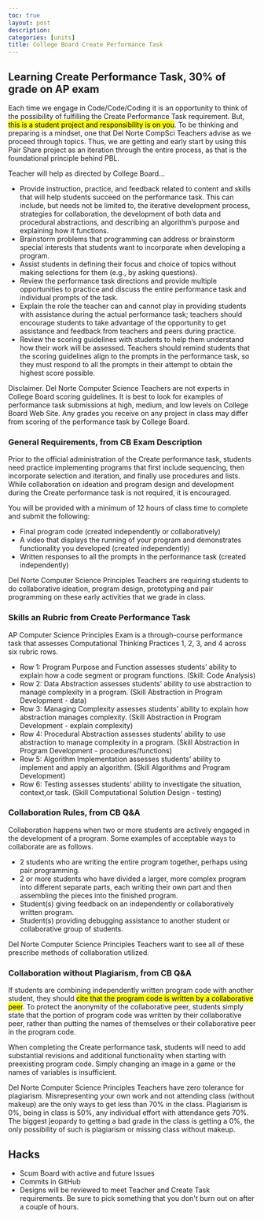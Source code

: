 ```yaml
---
toc: true
layout: post
description: 
categories: [units]
title: College Board Create Performance Task
---
```


## Learning Create Performance Task, 30% of grade on AP exam
Each time we engage in Code/Code/Coding it is an opportunity to think of the possibility of fulfilling the Create Performance Task requirement.  But, <mark>this is a student project and responsibility is on you</mark>.   To be thinking and preparing is a mindset, one that Del Norte CompSci Teachers advise as we proceed through topics.  Thus, we are getting and early start by using this Pair Share project as an iteration through the entire process, as that is the foundational principle behind PBL.  

Teacher will help as directed by College Board...

- Provide instruction, practice, and feedback related to content and skills that will help students succeed on the performance task. This can include, but needs
not be limited to, the iterative development process, strategies for collaboration,
the development of both data and procedural abstractions, and describing an
algorithm’s purpose and explaining how it functions.
- Brainstorm problems that programming can address or brainstorm special
interests that students want to incorporate when developing a program.
- Assist students in defining their focus and choice of topics without making
selections for them (e.g., by asking questions).
- Review the performance task directions and provide multiple opportunities to
practice and discuss the entire performance task and individual prompts of
the task.
- Explain the role the teacher can and cannot play in providing students with
assistance during the actual performance task; teachers should encourage
students to take advantage of the opportunity to get assistance and feedback from
teachers and peers during practice.
- Review the scoring guidelines with students to help them understand how their
work will be assessed. Teachers should remind students that the scoring guidelines
align to the prompts in the performance task, so they must respond to all the
prompts in their attempt to obtain the highest score possible. 

Disclaimer.  Del Norte Computer Science Teachers are not experts in College Board scoring guidelines.  It is best to look for  examples of performance task submissions at high, medium, and low levels on College Board Web Site.  Any grades you receive on any project in class may differ from scoring of the performance task by College Board.  

### General Requirements, from CB Exam Description
Prior to the official administration of the Create performance task, students need
practice implementing programs that first include sequencing, then incorporate
selection and iteration, and finally use procedures and lists. While collaboration on ideation and program design and development during the Create performance task is not required, it is encouraged.

You will be provided with a minimum of 12 hours of class time to complete and
submit the following:

- Final program code (created independently or collaboratively)
- A video that displays the running of your program and demonstrates
functionality you developed (created independently)
- Written responses to all the prompts in the performance task
(created independently)

Del Norte Computer Science Principles Teachers are requiring students to do collaborative ideation, program design, prototyping and pair programming on these early activities that we grade in class.

### Skills an Rubric from Create Performance Task
AP Computer Science Principles Exam is a through-course performance task that assesses Computational Thinking Practices 1, 2, 3, and 4 across six rubric rows.
- Row 1: Program Purpose and Function assesses students’ ability to explain how a
code segment or program functions. (Skill: Code Analysis)
- Row 2: Data Abstraction assesses students’ ability to use abstraction to manage
complexity in a program. (Skill Abstraction in Program Development - data)
- Row 3: Managing Complexity assesses students’ ability to explain how abstraction
manages complexity. (Skill Abstraction in Program Development - explain complexity)
- Row 4: Procedural Abstraction assesses students’ ability to use abstraction to
manage complexity in a program. (Skill Abstraction in Program Development - procedures/functions)
- Row 5: Algorithm Implementation assesses students’ ability to implement and
apply an algorithm. (Skill Algorithms and Program Development)
- Row 6: Testing assesses students’ ability to investigate the situation, context,or task. (Skill Computational Solution Design - testing)

### Collaboration Rules, from CB Q&A
Collaboration happens when two or more students are actively engaged in the development of a program. Some examples of acceptable ways to collaborate are as follows.
- 2 students who are writing the entire program together, perhaps using pair programming.
- 2 or more students who have divided a larger, more complex program into different separate parts, each writing their own part and then assembling the pieces into the finished program.
- Student(s) giving feedback on an independently or collaboratively written program.
- Student(s) providing debugging assistance to another student or collaborative group of students.

Del Norte Computer Science Principles Teachers want to see all of these prescribe methods of collaboration utilized.  

### Collaboration without Plagiarism, from CB Q&A
If students are combining independently written program code with another student, they should <mark>cite that the program code is written by a collaborative peer</mark>. To protect the anonymity of the collaborative peer, students simply state that the portion of program code was written by their collaborative peer, rather than putting the names of themselves or their collaborative peer in the program code.

When completing the Create performance task, students will need to add substantial revisions and additional functionality when starting with preexisting program code.
Simply changing an image in a game or the names of variables is insufficient. 

Del Norte Computer Science Principles Teachers have zero tolerance for plagiarism.  Misrepresenting your own work and not attending class (without makeup) are the only ways to get less than 70% in the class.  Plagiarism is 0%, being in class is 50%, any individual effort with attendance gets 70%.  The biggest jeopardy to getting a bad grade in the class is getting a 0%, the only possibility of such is plagiarism or missing class without makeup.

## Hacks
- Scum Board with active and future Issues
- Commits in GitHub
- Designs will be reviewed to meet Teacher and Create Task requirements.  Be sure to pick something that you don't burn out on after a couple of hours.

